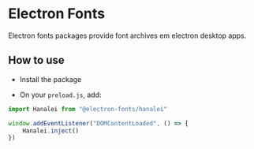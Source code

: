 # Electron Fonts

Electron fonts packages provide font archives em electron desktop apps.

## How to use

* Install the package

* On your `preload.js`, add:

```ts
import Hanalei from "@electron-fonts/hanalei"

window.addEventListener("DOMContentLoaded", () => {
    Hanalei.inject()
})
```